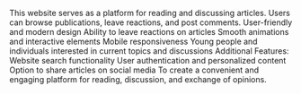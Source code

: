 This website serves as a platform for reading and discussing articles. Users can browse publications, leave reactions, and post comments.
User-friendly and modern design
Ability to leave reactions on articles
Smooth animations and interactive elements
Mobile responsiveness
Young people and individuals interested in current topics and discussions
Additional Features:
Website search functionality
User authentication and personalized content
Option to share articles on social media
To create a convenient and engaging platform for reading, discussion, and exchange of opinions.
